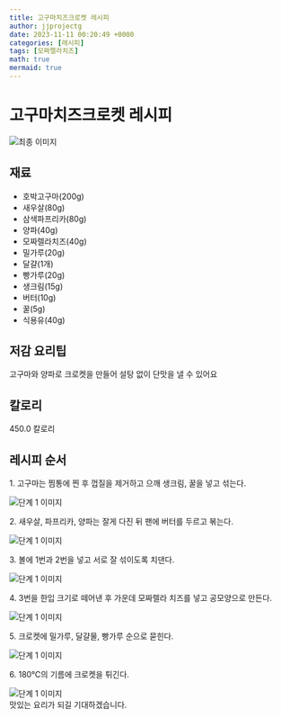 ```yaml
---
title: 고구마치즈크로켓 레시피
author: jjprojectg
date: 2023-11-11 00:20:49 +0000
categories: [레시피]
tags: [모짜렐라치즈]
math: true
mermaid: true
---
```

<meta name="og:type" content="website"/>
<meta charset="UTF-8"/>
<div class="header">
  <h1>고구마치즈크로켓 레시피</h1>
</div>

<div class="container my-4">
  <div class="row">
    <div class="col-12 col-md-6">
      <div class="recipe-image">
        <img src="http://www.foodsafetykorea.go.kr/uploadimg/cook/10_01119_2.png" class="step-image" alt="최종 이미지"/>
      </div>
    </div>
    <div class="col-12 col-md-6">
      <div class="ingredients">
        <h2>재료</h2>
        <ul class="card">
          <li> 호박고구마(200g) </li>
          <li>  새우살(80g) </li>
          <li> 삼색파프리카(80g) </li>
          <li>  양파(40g) </li>
          <li> 모짜렐라치즈(40g) </li>
          <li>  밀가루(20g) </li>
          <li> 달걀(1개) </li>
          <li>  빵가루(20g) </li>
          <li>  생크림(15g) </li>
          <li> 버터(10g) </li>
          <li>  꿀(5g) </li>
          <li>  식용유(40g) </li>
</ul>
      </div>
    </div>
    <div class="col-12 col-md-6">
      <div class="ingredients">
        <h2>저감 요리팁</h2>
        <div class="card"> 
          <p>
            고구마와 양파로 크로켓을 만들어 설탕 없이 단맛을 낼 수 있어요
          </p>
        </div>
      </div>
      <div class="ingredients">
        <h2>칼로리</h2>
        <div class="card"> 
          <p>
            450.0 칼로리
          </p>
        </div>
      </div>
    </div>
  </div>

  <h2 class="my-4">레시피 순서</h2>
  <div class="card recipe-card">
    <div class="card-body recipe-step">
      <p class="card-text step-description">1. 고구마는 찜통에 찐 후 껍질을 제거하고 으깨 생크림, 꿀을 넣고 섞는다.</p>
      <img src="http://www.foodsafetykorea.go.kr/uploadimg/cook/20_01119_1.JPG" alt="단계 1 이미지" class="step-image"/>
    </div>
  </div>
  <div class="card recipe-card">
    <div class="card-body recipe-step">
      <p class="card-text step-description">2. 새우살, 파프리카, 양파는 잘게 다진 뒤 팬에 버터를 두르고 볶는다.</p>
      <img src="http://www.foodsafetykorea.go.kr/uploadimg/cook/20_01119_2.JPG" alt="단계 1 이미지" class="step-image"/>
    </div>
  </div>
  <div class="card recipe-card">
    <div class="card-body recipe-step">
      <p class="card-text step-description">3. 볼에 1번과 2번을 넣고 서로 잘 섞이도록 치댄다.</p>
      <img src="http://www.foodsafetykorea.go.kr/uploadimg/cook/20_01119_3.JPG" alt="단계 1 이미지" class="step-image"/>
    </div>
  </div>
  <div class="card recipe-card">
    <div class="card-body recipe-step">
      <p class="card-text step-description">4. 3번을 한입 크기로 떼어낸 후 가운데 모짜렐라 치즈를 넣고 공모양으로 만든다.</p>
      <img src="http://www.foodsafetykorea.go.kr/uploadimg/cook/20_01119_4.JPG" alt="단계 1 이미지" class="step-image"/>
    </div>
  </div>
  <div class="card recipe-card">
    <div class="card-body recipe-step">
      <p class="card-text step-description">5. 크로켓에 밀가루, 달걀물, 빵가루 순으로 묻힌다.</p>
      <img src="http://www.foodsafetykorea.go.kr/uploadimg/cook/20_01119_5.JPG" alt="단계 1 이미지" class="step-image"/>
    </div>
  </div>
  <div class="card recipe-card">
    <div class="card-body recipe-step">
      <p class="card-text step-description">6. 180℃의 기름에 크로켓을 튀긴다.</p>
      <img src="http://www.foodsafetykorea.go.kr/uploadimg/cook/20_01119_6.JPG" alt="단계 1 이미지" class="step-image"/>
    </div>
  </div>

</div>
맛있는 요리가 되길 기대하겠습니다.
